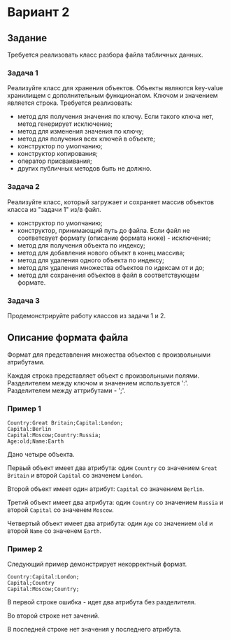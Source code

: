 # Вариант 2

## Задание
Требуется реализовать класс разбора файла табличных данных.

### Задача 1
Реализуйте класс для хранения объектов. Объекты являются key-value хранилищем с дополнительным функционалом. Ключом и значением является строка. Требуется реализовать:

* метод для получения значения по ключу. Если такого ключа нет, метод генерирует исключение;
* метод для изменения значения по ключу;
* метод для получения всех ключей в объекте;
* конструктор по умолчанию;
* конструктор копирования;
* оператор присваивания;
* других публичных методов быть не должно.

### Задача 2
Реализуйте класс, который загружает и сохраняет массив объектов класса из "задачи 1" из/в файл.
* конструктор по умолчанию;
* конструктор, принимающий путь до файла. Если файл не соответсвует формату (описание формата ниже) - исключение;
* метод для получения объекта по индексу;
* метод для добавления нового объект в конец массива;
* метод для удаления одного объекта по индексу;
* метод для удаления множества объектов по идексам от и до;
* метод для сохранения объектов в файл в соответствующем формате.

### Задача 3
Продемонстрируйте работу классов из задачи 1 и 2.

## Описание формата файла
Формат для представления множества объектов с произвольными атрибутами.

Каждая строка представляет объект с произвольными полями. Разделителем между ключом и значением используется ':'. Разделителем между аттрибутами - ';'.
### Пример 1
```
Country:Great Britain;Capital:London;
Capital:Berlin
Capital:Moscow;Country:Russia;
Age:old;Name:Earth
```
Дано четыре объекта.

Первый объект имеет два атрибута: один `Country` со значением `Great Britain` и второй `Capital` со значенем `London`.

Второй объект имеет один атрибут: `Capital` со значением `Berlin`.

Третий объект имеет два атрибута: один `Country` со значением `Russia` и второй `Capital` со значенем `Moscow`.

Четвертый объект имеет два атрибута: один `Age` со значением `old` и второй `Name` со значенем `Earth`.


### Пример 2


Следующий пример демонстрирует некорректный формат.
```
Country:Capital:London;
Capital;Country
Capital:Moscow;Country;
```

В первой строке ошибка - идет два атрибута без разделителя.

Во второй строке нет зачений.

В последней строке нет значения у последнего атрибута.
